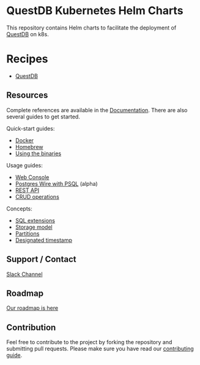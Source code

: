 # QuestDB Kubernetes Helm Charts

This repository contains Helm charts to facilitate the deployment of
[QuestDB](https://github.com/questdb/questdb) on k8s.

# Recipes

- [QuestDB](charts/questdb/README.md)

## Resources

Complete references are available in the
[Documentation](https://questdb.io/docs/documentationOverview). There are also
several guides to get started.

Quick-start guides:

- [Docker](https://questdb.io/docs/guideDocker)
- [Homebrew](https://questdb.io/docs/guideHomebrew)
- [Using the binaries](https://questdb.io/docs/guideBinaries)

Usage guides:

- [Web Console](https://questdb.io/docs/usingWebConsole)
- [Postgres Wire with PSQL](https://questdb.io/docs/guidePSQL) (alpha)
- [REST API](https://questdb.io/docs/guideREST)
- [CRUD operations](https://questdb.io/docs/crudOperations)

Concepts:

- [SQL extensions](https://questdb.io/docs/sqlExtensions)
- [Storage model](https://questdb.io/docs/storageModel)
- [Partitions](https://questdb.io/docs/partitions)
- [Designated timestamp](https://questdb.io/docs/designatedTimestamp)

## Support / Contact

[Slack Channel](https://questdb.slack.com)

## Roadmap

[Our roadmap is here](https://github.com/questdb/questdb/projects/3)

## Contribution

Feel free to contribute to the project by forking the repository and submitting
pull requests. Please make sure you have read our
[contributing guide](https://github.com/questdb/questdb-kubernetes/blob/master/CONTRIBUTING.md).
